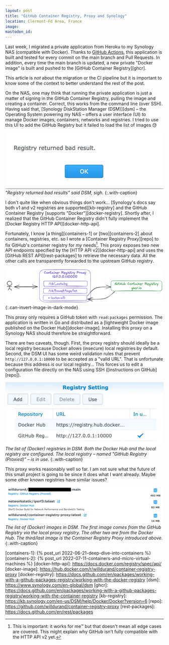 ```yaml
---
layout: post
title: "GitHub Container Registry, Proxy and Synology"
location: Clermont-Fd Area, France
image:
mastodon_id:
---
```


Last week, I migrated a private application from Heroku to my Synology NAS
(compatible with Docker). Thanks to [GitHub Actions][actions], this application
is built and tested for every commit on the main branch and Pull Requests. In
addition, every time the main branch is updated, a new private "Docker image" is
built and pushed to the [GitHub Container Registry][ghcr].

This article is _not_ about the migration or the CI pipeline but it is important
to know some of the context to better understand the rest of the post.

On the NAS, one may think that running the private application is just a matter
of signing in the GitHub Container Registry, pulling the image and creating a
container. Correct, this works from the command line (over SSH). Having said
that, [Synology DiskStation Manager (DSM)][dsm] – the Operating System powering
my NAS – offers a user interface (UI) to manage Docker images, containers,
networks and registries. I tried to use this UI to add the GitHub Registry but
it failed to load the list of images 😓

![](/images/posts/2023/03/synology-error-registry.webp)
_"Registry returned bad results" said DSM, sigh._
{:.with-caption}

I don't quite like when obvious things don't work... [Synology's docs say both
v1 and v2 registries are supported][kb-registry] and the GitHub Container
Registry [supports "Docker"][docker-registry]. Shortly after, I realized that
the GitHub Container Registry didn't fully implement the [Docker Registry HTTP
API][docker-http-api].

Fortunately, I know [a thing][containers-1] or [two][containers-2] about
containers, registries, etc. so I wrote a [Container Registry Proxy][repo] to
fix GitHub's container registry for _my_ needs[^1]. This proxy exposes two new
API endpoints specified by the [HTTP API v2][docker-http-api] and uses the
[GitHub REST API][rest-packages] to retrieve the necessary data. All the other
calls are transparently forwarded to the upstream GitHub registry.

[^1]: This is important: it works for me™ but that doesn't mean all edge cases are covered. This might explain why GitHub isn't fully compatible with the HTTP API v2 yet.

![](/images/posts/2023/03/container-registry-proxy.webp)
{:.can-invert-image-in-dark-mode}

This proxy only requires a GitHub token with `read:packages` permission. The
application is written in Go and distributed as a [lightweight Docker image
published on the Docker Hub][docker-image]. Installing this proxy on a Synology
NAS should therefore be straightforward.

There are two caveats, though. First, the proxy registry should ideally be a
local registry because Docker allows (insecure) local registries by default.
Second, the DSM UI has some weird validation rules that prevent
`http://127.0.0.1:10000` to be accepted as a "valid URL". That is unfortunate
because this address *is* our local registry... This forces us to edit a
configuration file directly on the NAS using SSH ([instructions on
GitHub][repo]).

![](/images/posts/2023/03/synology-registry-setting.webp)
_The list of (Docker) registries in DSM. Both the Docker Hub and the local
registry are configured. The local registry – named "GitHub Registry (Proxied)"
– is in use._
{:.with-caption}

This proxy works reasonably well so far. I am not sure what the future of this
small project is going to be since it does what I want already. Maybe some other
known registries have similar issues?

![](/images/posts/2023/03/synology-docker-images.webp)
_The list of (Docker) images in DSM. The first image comes from the GitHub
Registry via the local proxy registry. The other two are from the Docker Hub.
The third/last image is the Container Registry Proxy introduced above._
{:.with-caption}

[actions]: https://docs.github.com/en/actions
[containers-1]: {% post_url 2022-06-21-deep-dive-into-containers %}
[containers-2]: {% post_url 2022-07-11-containers-and-micro-virtual-machines %}
[docker-http-api]: https://docs.docker.com/registry/spec/api/
[docker-image]: https://hub.docker.com/r/willdurand/container-registry-proxy
[docker-registry]: https://docs.github.com/en/packages/working-with-a-github-packages-registry/working-with-the-docker-registry
[dsm]: https://www.synology.com/en-global/dsm
[ghcr]: https://docs.github.com/en/packages/working-with-a-github-packages-registry/working-with-the-container-registry
[kb-registry]: https://kb.synology.com/en-us/DSM/help/Docker/Docker?version=6
[repo]: https://github.com/willdurand/container-registry-proxy
[rest-packages]: https://docs.github.com/en/rest/packages
